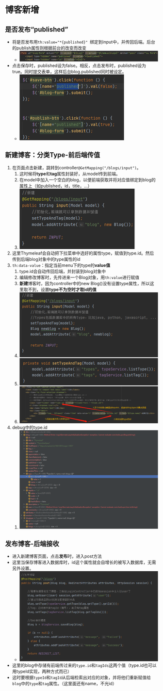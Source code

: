 # 博客新增

## 是否发布“published”

* 将是否发布用`th:value="*{published}" `绑定到input中，并传回后端。后台的publish属性则根据前台的改变而改变
  * ![image-20210202112025122](https://raw.githubusercontent.com/TWDH/General/pic/img/image-20210202112025122.png)
* 点击保存时，published设为false。相反，点击发布时，published设为true。同时提交表单，这样后台blog.published同时被设定。
  * ![image-20210202111259038](https://raw.githubusercontent.com/TWDH/General/pic/img/image-20210202111259038.png)

## 新建博客：分类Type-前后端传值

1. 在页面点击新建，跳转到controller`@GetMapping("/blogs/input")`。
   1. 这时候将**type**和**tag**属性封装好，从model传到前端。
   2. 在model中加入一个空白的blog，以便前端获取并将对应值绑定到blog的属性上（如published，id，title，…）
   3. ![image-20210202161751725](https://raw.githubusercontent.com/TWDH/General/pic/img/image-20210202161751725.png)
2. 这里Thymeleaf会自动把下拉菜单中选好的属性type，赋值到type.id。然后传到后端blog对象中的type属性的id
3. `th:data-value`：指定当前menu下的type的**value值**
   1. type.id会自动传回后端，并封装到blog对象中
   2. 编辑修改博客时，先传进来一个Blog对象，用`th:value`进行赋值
   3. **新建**博客时，因为controller中的new Blog()没有设置type属性，所以这里取不到，设置**type不为空时才取id的值**
   4. ![image-20210202231627753](https://raw.githubusercontent.com/TWDH/General/pic/img/image-20210202231627753.png)
   5. ![image-20210202231638040](https://raw.githubusercontent.com/TWDH/General/pic/img/image-20210202231638040.png)
   6. ![image-20210202231857209](https://raw.githubusercontent.com/TWDH/General/pic/img/image-20210202231857209.png)
4. debug中的type.id
   1. ![image-20210202155842773](https://raw.githubusercontent.com/TWDH/General/pic/img/image-20210202155842773.png)

## 发布博客-后端接收

* 进入新建博客页面，点击**发布**时，进入post方法
* 这里当保存博客进入数据库时，id这个属性就会自增长的被写入数据库，无需另外设置。
  * ![image-20210202180714483](https://raw.githubusercontent.com/TWDH/General/pic/img/image-20210202180714483.png)
* 这里的blog中存储有前端传过来的`type.id`和`tagIds`这两个值（type.id也可以用typeId实现，两种方式而已）
* 这时要根据`typeId`和`tagId`从后端检索出对应的对象，并将他们重新赋值给`blog`中的`type`和`tag`属性。（这里面还有name，不光id）